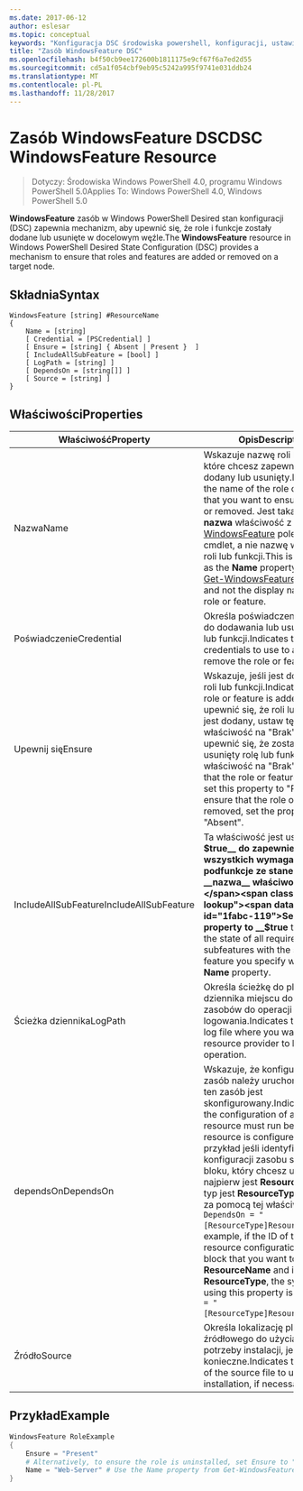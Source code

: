 ```yaml
---
ms.date: 2017-06-12
author: eslesar
ms.topic: conceptual
keywords: "Konfiguracja DSC środowiska powershell, konfiguracji, ustawienia"
title: "Zasób WindowsFeature DSC"
ms.openlocfilehash: b4f50cb9ee172600b1811175e9cf67f6a7ed2d55
ms.sourcegitcommit: cd5a1f054cbf9eb95c5242a995f9741e031ddb24
ms.translationtype: MT
ms.contentlocale: pl-PL
ms.lasthandoff: 11/28/2017
---
```

# <a name="dsc-windowsfeature-resource"></a><span data-ttu-id="1fabc-103">Zasób WindowsFeature DSC</span><span class="sxs-lookup"><span data-stu-id="1fabc-103">DSC WindowsFeature Resource</span></span>

> <span data-ttu-id="1fabc-104">Dotyczy: Środowiska Windows PowerShell 4.0, programu Windows PowerShell 5.0</span><span class="sxs-lookup"><span data-stu-id="1fabc-104">Applies To: Windows PowerShell 4.0, Windows PowerShell 5.0</span></span>

<span data-ttu-id="1fabc-105">**WindowsFeature** zasób w Windows PowerShell Desired stan konfiguracji (DSC) zapewnia mechanizm, aby upewnić się, że role i funkcje zostały dodane lub usunięte w docelowym węźle.</span><span class="sxs-lookup"><span data-stu-id="1fabc-105">The **WindowsFeature** resource in Windows PowerShell Desired State Configuration (DSC) provides a mechanism to ensure that roles and features are added or removed on a target node.</span></span>

## <a name="syntax"></a><span data-ttu-id="1fabc-106">Składnia</span><span class="sxs-lookup"><span data-stu-id="1fabc-106">Syntax</span></span>

```
WindowsFeature [string] #ResourceName
{
    Name = [string]
    [ Credential = [PSCredential] ]
    [ Ensure = [string] { Absent | Present }  ]
    [ IncludeAllSubFeature = [bool] ]
    [ LogPath = [string] ]
    [ DependsOn = [string[]] ]
    [ Source = [string] ]
}
```

## <a name="properties"></a><span data-ttu-id="1fabc-107">Właściwości</span><span class="sxs-lookup"><span data-stu-id="1fabc-107">Properties</span></span>

|  <span data-ttu-id="1fabc-108">Właściwość</span><span class="sxs-lookup"><span data-stu-id="1fabc-108">Property</span></span>  |  <span data-ttu-id="1fabc-109">Opis</span><span class="sxs-lookup"><span data-stu-id="1fabc-109">Description</span></span>   | 
|---|---| 
| <span data-ttu-id="1fabc-110">Nazwa</span><span class="sxs-lookup"><span data-stu-id="1fabc-110">Name</span></span>| <span data-ttu-id="1fabc-111">Wskazuje nazwę roli lub funkcji, które chcesz zapewnić zostanie dodany lub usunięty.</span><span class="sxs-lookup"><span data-stu-id="1fabc-111">Indicates the name of the role or feature that you want to ensure is added or removed.</span></span> <span data-ttu-id="1fabc-112">Jest taka sama jak __nazwa__ właściwość z [Get-WindowsFeature](/powershell/module/servermanager/Get-WindowsFeature) polecenia cmdlet, a nie nazwę wyświetlaną roli lub funkcji.</span><span class="sxs-lookup"><span data-stu-id="1fabc-112">This is the same as the __Name__ property from the [Get-WindowsFeature](/powershell/module/servermanager/Get-WindowsFeature) cmdlet, and not the display name of the role or feature.</span></span>| 
| <span data-ttu-id="1fabc-113">Poświadczenie</span><span class="sxs-lookup"><span data-stu-id="1fabc-113">Credential</span></span>| <span data-ttu-id="1fabc-114">Określa poświadczenia używane do dodawania lub usuwania roli lub funkcji.</span><span class="sxs-lookup"><span data-stu-id="1fabc-114">Indicates the credentials to use to add or remove the role or feature.</span></span>| 
| <span data-ttu-id="1fabc-115">Upewnij się</span><span class="sxs-lookup"><span data-stu-id="1fabc-115">Ensure</span></span>| <span data-ttu-id="1fabc-116">Wskazuje, jeśli jest dodawany roli lub funkcji.</span><span class="sxs-lookup"><span data-stu-id="1fabc-116">Indicates if the role or feature is added.</span></span> <span data-ttu-id="1fabc-117">Aby upewnić się, że roli lub funkcji jest dodany, ustaw tę właściwość na "Brak", aby upewnić się, że zostanie usunięty rolę lub funkcję, ustaw właściwość na "Brak".</span><span class="sxs-lookup"><span data-stu-id="1fabc-117">To ensure that the role or feature is added, set this property to "Present" To ensure that the role or feature is removed, set the property to "Absent".</span></span>| 
| <span data-ttu-id="1fabc-118">IncludeAllSubFeature</span><span class="sxs-lookup"><span data-stu-id="1fabc-118">IncludeAllSubFeature</span></span>| <span data-ttu-id="1fabc-119">Ta właściwość jest ustawiana __$true__ do zapewnienia stan wszystkich wymaganych podfunkcje ze stanem funkcji z __nazwa__ właściwości.</span><span class="sxs-lookup"><span data-stu-id="1fabc-119">Set this property to __$true__ to ensure the state of all required subfeatures with the state of the feature you specify with the __Name__ property.</span></span>| 
| <span data-ttu-id="1fabc-120">Ścieżka dziennika</span><span class="sxs-lookup"><span data-stu-id="1fabc-120">LogPath</span></span>| <span data-ttu-id="1fabc-121">Określa ścieżkę do pliku dziennika miejscu dostawcy zasobów do operacji logowania.</span><span class="sxs-lookup"><span data-stu-id="1fabc-121">Indicates the path to a log file where you want the resource provider to log the operation.</span></span>| 
| <span data-ttu-id="1fabc-122">dependsOn</span><span class="sxs-lookup"><span data-stu-id="1fabc-122">DependsOn</span></span>| <span data-ttu-id="1fabc-123">Wskazuje, że konfiguracja inny zasób należy uruchomić przed ten zasób jest skonfigurowany.</span><span class="sxs-lookup"><span data-stu-id="1fabc-123">Indicates that the configuration of another resource must run before this resource is configured.</span></span> <span data-ttu-id="1fabc-124">Na przykład jeśli identyfikator konfiguracji zasobu skryptu bloku, który chcesz uruchomić najpierw jest __ResourceName__ i jej typ jest __ResourceType__, składnia za pomocą tej właściwości jest `DependsOn = "[ResourceType]ResourceName"`.</span><span class="sxs-lookup"><span data-stu-id="1fabc-124">For example, if the ID of the resource configuration script block that you want to run first is __ResourceName__ and its type is __ResourceType__, the syntax for using this property is `DependsOn = "[ResourceType]ResourceName"`.</span></span>| 
| <span data-ttu-id="1fabc-125">Źródło</span><span class="sxs-lookup"><span data-stu-id="1fabc-125">Source</span></span>| <span data-ttu-id="1fabc-126">Określa lokalizację pliku źródłowego do użycia na potrzeby instalacji, jeśli to konieczne.</span><span class="sxs-lookup"><span data-stu-id="1fabc-126">Indicates the location of the source file to use for installation, if necessary.</span></span>| 

## <a name="example"></a><span data-ttu-id="1fabc-127">Przykład</span><span class="sxs-lookup"><span data-stu-id="1fabc-127">Example</span></span>
```powershell
WindowsFeature RoleExample
{
    Ensure = "Present" 
    # Alternatively, to ensure the role is uninstalled, set Ensure to "Absent"
    Name = "Web-Server" # Use the Name property from Get-WindowsFeature  
}
```

